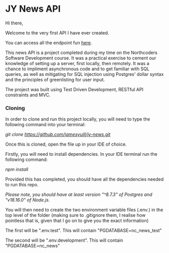 # JY News API

Hi there,

Welcome to the very first API I have ever created.

You can access all the endpoint fun [here](https://jy-news.onrender.com/api/).

This news API is a project completed during my time on the Northcoders Software Development course. It was a practical exercise to cement our knowledge of setting up a server, first locally, then remotely. It was a chance to impliment asynchronous code and to get familiar with SQL queries, as well as mitigating for SQL injection using Postgres' dollar syntax and the principles of greenlisting for user input.

The project was built using Test Driven Development, RESTful API constraints and MVC.


### Cloning

In order to clone and run this project locally, you will need to type the following command into your terminal:  

<i>git clone https://github.com/jamesyuill/jy-news.git</i>

Once this is cloned, open the file up in your IDE of choice.

Firstly, you will need to install dependencies. In your IDE terminal run the following command:

<i>npm install</i>

Provided this has completed, you should have all the dependencies needed to run this repo.

*Please note, you should have at least version "^8.7.3" of Postgres and "v18.16.0" of Node.js.*

You will then need to create the two environment variable files (.env.) in the top level of the folder (making sure to .gitignore them, I realise how pointless that is, given that I go on to give you the exact information)

The first will be ".env.test". This will contain "PGDATABASE=nc_news_test"

The second will be ".env.development". This will contain "PGDATABASE=nc_news"
